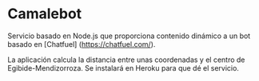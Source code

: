# Camalebot

Servicio basado en Node.js que proporciona contenido dinámico a un bot basado en [Chatfuel] (https://chatfuel.com/).

La aplicación calcula la distancia entre unas coordenadas y el centro de Egibide-Mendizorroza. Se instalará en Heroku para que dé el servicio.